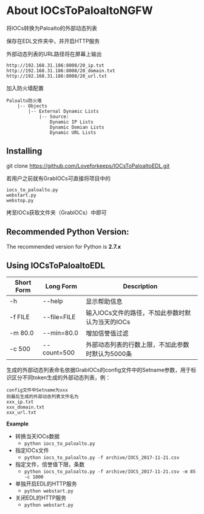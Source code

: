 # About IOCsToPaloaltoNGFW


将IOCs转换为Paloalto的外部动态列表

保存在EDL文件夹中，并开启HTTP服务

外部动态列表的URL路径将在屏幕上输出

```
http://192.168.31.186:8008/20_ip.txt
http://192.168.31.186:8008/20_domain.txt
http://192.168.31.186:8008/20_url.txt
```

加入防火墙配置
```
Paloalto防火墙
    |-- Objects
        |-- External Dynamic Lists
            |-- Source:
                Dynamic IP Lists
                Dynamic Domian Lists
                Dynamic URL Lists   
```


## Installing

git clone https://github.com/Loveforkeeps/IOCsToPaloaltoEDL.git

若用户之前就有GrabIOCs可直接将项目中的
```
iocs_to_paloalto.py
webstart.py
webstop.py
```
拷至IOCs获取文件夹（GrabIOCs）中即可

## Recommended Python Version:

The recommended version for Python is **2.7.x**

## Using IOCsToPaloaltoEDL

Short Form    | Long Form     | Description
------------- | ------------- |-------------
  -h | --help | 显示帮助信息
  -f FILE | --file=FILE | 输入IOCs文件的路径，不加此参数时默认为当天的IOCs
  -m 80.0 | --min=80.0 |  增加信誉值过滤
  -c 500 | --count=500  | 外部动态列表的行数上限，不加此参数时默认为5000条


生成的外部动态列表命名依据GrabIOCs的config文件中的Setname参数，用于标识区分不同token生成的外部动态列表，例：
```
config文件中Setname为xxx
则最后生成的外部动态列表文件名为
xxx_ip.txt
xxx_domain.txt
xxx_url.txt

```

**Example**

* 转换当天IOCs数据
    * `python iocs_to_paloalto.py` 
* 指定IOCs文件
    * `python iocs_to_paloalto.py -f archive/IOCS_2017-11-21.csv`
* 指定文件，信誉值下限，条数
    * `python iocs_to_paloalto.py -f archive/IOCS_2017-11-21.csv -m 85 -c 1000`
* 单独开启EDL的HTTP服务
    * `python webstart.py`
* 关闭EDL的HTTP服务
    * `python webstart.py`




